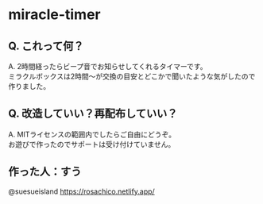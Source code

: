 # miracle-timer

## Q. これって何？
A. 2時間経ったらビープ音でお知らせしてくれるタイマーです。  
ミラクルボックスは2時間～が交換の目安とどこかで聞いたような気がしたので作りました。  

## Q. 改造していい？再配布していい？
A. MITライセンスの範囲内でしたらご自由にどうぞ。  
お遊びで作ったのでサポートは受け付けていません。  

## 作った人：すう
@suesueisland
https://rosachico.netlify.app/
